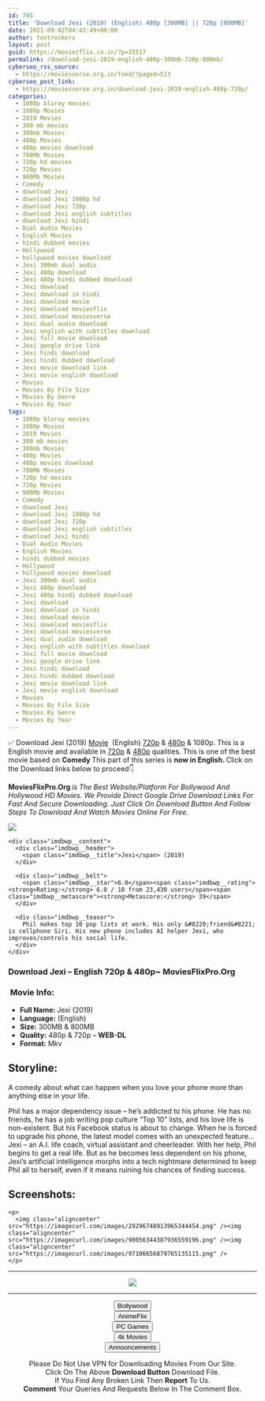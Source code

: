 ```yaml
---
id: 795
title: 'Download Jexi (2019) (English) 480p [300MB] || 720p [800MB]'
date: 2021-09-02T04:43:49+00:00
author: tentrockers
layout: post
guid: https://moviezflix.co.in/?p=15517
permalink: /download-jexi-2019-english-480p-300mb-720p-800mb/
cyberseo_rss_source:
  - https://moviesverse.org.in/feed/?paged=513
cyberseo_post_link:
  - https://moviesverse.org.in/download-jexi-2019-english-480p-720p/
categories:
  - 1080p bluray movies
  - 1080p Movies
  - 2019 Movies
  - 300 mb movies
  - 300mb Movies
  - 480p Movies
  - 480p movies download
  - 700Mb Movies
  - 720p hd movies
  - 720p Movies
  - 900Mb Movies
  - Comedy
  - download Jexi
  - download Jexi 1080p hd
  - download Jexi 720p
  - download Jexi english subtitles
  - download Jexi hindi
  - Dual Audio Movies
  - English Movies
  - hindi dubbed movies
  - Hollywood
  - hollywood movies download
  - Jexi 300mb dual audio
  - Jexi 480p download
  - Jexi 480p hindi dubbed download
  - Jexi download
  - Jexi download in hindi
  - Jexi download movie
  - Jexi download moviesflix
  - Jexi download moviesverse
  - Jexi dual audio download
  - Jexi english with subtitles download
  - Jexi full movie download
  - Jexi google drive link
  - Jexi hindi download
  - Jexi hindi dubbed download
  - Jexi movie download link
  - Jexi movie english download
  - Movies
  - Movies By File Size
  - Movies By Genre
  - Movies By Year
tags:
  - 1080p bluray movies
  - 1080p Movies
  - 2019 Movies
  - 300 mb movies
  - 300mb Movies
  - 480p Movies
  - 480p movies download
  - 700Mb Movies
  - 720p hd movies
  - 720p Movies
  - 900Mb Movies
  - Comedy
  - download Jexi
  - download Jexi 1080p hd
  - download Jexi 720p
  - download Jexi english subtitles
  - download Jexi hindi
  - Dual Audio Movies
  - English Movies
  - hindi dubbed movies
  - Hollywood
  - hollywood movies download
  - Jexi 300mb dual audio
  - Jexi 480p download
  - Jexi 480p hindi dubbed download
  - Jexi download
  - Jexi download in hindi
  - Jexi download movie
  - Jexi download moviesflix
  - Jexi download moviesverse
  - Jexi dual audio download
  - Jexi english with subtitles download
  - Jexi full movie download
  - Jexi google drive link
  - Jexi hindi download
  - Jexi hindi dubbed download
  - Jexi movie download link
  - Jexi movie english download
  - Movies
  - Movies By File Size
  - Movies By Genre
  - Movies By Year
---
```

<div class="thecontent clearfix">
  <p>
    ✅ Download Jexi (2019) <a href="https://moviesverse.org.in/category/movies/" data-wpel-link="internal">Movie</a>&nbsp; (English) <a href="https://moviesverse.org.in/720p-movies/" data-wpel-link="internal">720p</a>&nbsp;&&nbsp;<a href="https://moviesverse.org.in/480p-movies/" data-wpel-link="internal">480p</a> & 1080p. This is a English movie and available in <a href="https://moviesverse.org.in/720p-movies/" data-wpel-link="internal">720p</a>&nbsp;&&nbsp;<a href="https://moviesverse.org.in/480p-movies/" data-wpel-link="internal">480p</a> qualities. This is one of the best movie based on <strong>Comedy </strong>This part of this series is <strong>now in <span>English. </span></strong><span>Click on the Download links below to proceed👇</span>
  </p>
  
  <p>
    <strong><span>MoviesFlixPro.Org&nbsp;</span></strong><em>is The Best Website/Platform For Bollywood And Hollywood HD Movies. We Provide Direct Google Drive Download Links For Fast And Secure Downloading. Just Click On Download Button And Follow Steps To&nbsp;Download And Watch Movies Online For Free.</em>
  </p>
  
  <div class="imdbwp imdbwp--movie dark">
    <div class="imdbwp__thumb">
      <a class="imdbwp__link" target="_blank" title="Jexi" href="https://www.imdb.com/title/tt9354944/" rel="nofollow external noopener noreferrer" data-wpel-link="external"><img class="imdbwp__img" src="https://m.media-amazon.com/images/M/MV5BYWM3OTk0NTItZjBlNi00NGE3LTk4MGQtODdlMWM2OWI5MWE3XkEyXkFqcGdeQXVyMTA2MDQ3MTQ3._V1_SX300.jpg" /></a>
    </div>
    
    <div class="imdbwp__content">
      <div class="imdbwp__header">
        <span class="imdbwp__title">Jexi</span> (2019)
      </div>
      
      <div class="imdbwp__belt">
        <span class="imdbwp__star">6.0</span><span class="imdbwp__rating"><strong>Rating:</strong> 6.0 / 10 from 23,430 users</span><span class="imdbwp__metascore"><strong>Metascore:</strong> 39</span>
      </div>
      
      <div class="imdbwp__teaser">
        Phil makes top 10 pop lists at work. His only &#8220;friend&#8221; is cellphone Siri. His new phone includes AI helper Jexi, who improves/controls his social life.
      </div>
    </div>
  </div>
  
  <h3>
    <span>Download Jexi – English 720p & 480p~ MoviesFlixPro.Org</span>
  </h3>
  
  <h3>
    <span>&nbsp;Movie Info:&nbsp;</span>
  </h3>
  
  <ul>
    <li>
      <strong>Full Name: </strong>Jexi (2019)
    </li>
    <li>
      <strong>Language:</strong> (English)
    </li>
    <li>
      <strong>Size:</strong> 300MB & 800MB
    </li>
    <li>
      <strong>Quality:</strong> 480p & 720p – <span><strong>WEB-DL</strong></span>
    </li>
    <li>
      <strong>Format:</strong>&nbsp;Mkv
    </li>
  </ul>
  
  <h2>
    <span>Storyline:</span>
  </h2>
  
  <p>
    A comedy about what can happen when you love your phone more than anything else in your life.
  </p>
  
  <div>
    Phil has a major dependency issue – he’s addicted to his phone. He has no friends, he has a job writing pop culture “Top 10” lists, and his love life is non-existent. But his Facebook status is about to change. When he is forced to upgrade his phone, the latest model comes with an unexpected feature…Jexi – an A.I. life coach, virtual assistant and cheerleader. With her help, Phil begins to get a real life. But as he becomes less dependent on his phone, Jexi’s artificial intelligence morphs into a tech nightmare determined to keep Phil all to herself, even if it means ruining his chances of finding success.
  </div>
  
  <div class="summary_text">
    <h2>
      <span>Screenshots:</span>
    </h2>
    
    <p>
      <img class="aligncenter" src="https://imagecurl.com/images/29296748913965344454.png" /><img class="aligncenter" src="https://imagecurl.com/images/90056344387936559196.png" /><img class="aligncenter" src="https://imagecurl.com/images/97106656879765135115.png" />
    </p>
  </div>
</div>

<center>
  </p> 
  
  <hr />
  
  <p>
    <a href="http://gdrivepro.xyz/join.php" data-wpel-link="external" target="_blank" rel="nofollow external noopener noreferrer"><img src="https://i.imgur.com/FhMdWdW.png" /></a>
  </p>
  
  <hr />
  
  <p>
    <a href="https://dogemovies.xyz" target="_blank" data-wpel-link="external" rel="nofollow external noopener noreferrer"><button class="button button5">Bollywood</button></a><br /> <a href="https://animeflix.in" target="_blank" data-wpel-link="external" rel="nofollow external noopener noreferrer"><button class="button button5">AnimeFlix</button></a><br /> <a href="https://gamesflix.net/" target="_blank" data-wpel-link="external" rel="nofollow external noopener noreferrer"><button class="button button5">PC Games</button></a><br /> <a href="https://uhdmovies.in" target="_blank" data-wpel-link="external" rel="nofollow external noopener noreferrer"><button class="button button5">4k Movies</button></a><br /> <a href="https://moviesverse.org.in/announcements/" target="_blank" data-wpel-link="internal" rel="noopener"><button class="button button5">Announcements</button></a>
  </p>
  
  <div class="alert alert-danger">
    Please Do Not Use VPN for Downloading Movies From Our Site.
  </div>
  
  <div class="alert alert-success">
    Click On The Above <strong>Download Button</strong> Download File.
  </div>
  
  <div class="alert alert-warning">
    If You Find Any Broken Link Then <strong>Report</strong> To Us.
  </div>
  
  <div class="alert alert-info">
    <strong>Comment</strong> Your Queries And Requests Below In The Comment Box.
  </div>
  
  <p>
    </center>
  </p>